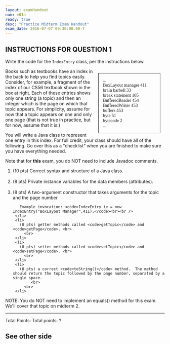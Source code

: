 ```yaml
---
layout: examHandout
num: e01a
ready: true
desc: "Practice Midterm Exam Handout"
exam_date: 2016-07-07 09:30:00.00-7
---
```


<h2>INSTRUCTIONS FOR QUESTION 1</h2>

<p>Write the code for the <code>IndexEntry</code> class, per the instructions below.</p>

<div style="padding:1em; margin:1em; float:right; width:33%; font-family: Times New Roman, serif; border: 1px solid black;">
...<br>
BoxLayout manager 411<br>
brain barbell 33<br>
break statement 105<br>
BufferedReader 454<br>
BufferedWriter 453<br>
buffers 453<br>
byte 51<br>
bytecode 2<br>
...<br>
</div>
<p>Books such as textbooks have an index in the back to help you find
topics easily.   Consider, for example, a fragment of the index of our
CS56 textbook shown in the box at right.  Each of these entries shows
only one string (a topic) and then an integer which is the page on
which that topic appears.  For simplicity, assume for now that a topic
appears on one and only one page (that is not true in practice, but
for now, assume that it is.)</p>

<p>You will write a Java class to represent one entry in this index.
For full credit, your class should have all of the following. Go over
this as a &quot;checklist&quot; when you are finished to make sure you
have everything needed.</p>

<p> Note that for <strong>this</strong> exam, you do NOT need to include Javadoc comments.</p>

   <ol>
     <li>(10 pts) Correct syntax and structure of a Java class.<br>
       <br>
     </li>
     <li>(8 pts) Private instance variables for the data members (attributes).<br>
       <br>
</li>
     <li>
       (8 pts) A two-argument constructor that takes arguments for the topic and the page number<br>

       Example invocation: <code>IndexEntry ie = new IndexEntry("BoxLayout Manager",411);</code><br><br />
     </li>
     <li>
       (8 pts) getter methods called <code>getTopic</code> and <code>getPage</code>. <br>
         <br>
     </li>
     <li>
       (8 pts) setter methods called <code>setTopic</code> and <code>setPage</code>. <br>
         <br>
     </li>
     <li>
       (8 pts) a correct <code>toString()</code> method.  The method should return the topic followed by the page number, separated by a single space.
            <br>
         <br>
     </li>
   </ol><!-- items for programming question -->

<p>NOTE: You do NOT need to implement an equals() method for this exam.  We'll cover that topic on midterm 2.</p>
 
 <div  style="clear:both; padding-top:0.0em;">
 <hr />
 <p class="instructions">Total Points: <span class="pointCount">Total points: ?</span></p>
 </div>

<h2 class="page-break-before">See other side</h2>



